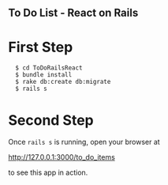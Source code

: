 ## To Do List - React on Rails

# First Step
```
  $ cd ToDoRailsReact
  $ bundle install
  $ rake db:create db:migrate
  $ rails s
```

# Second Step
Once `rails s` is running, open your browser at

  http://127.0.0.1:3000/to_do_items

to see this app in action.
